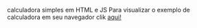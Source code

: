calculadora simples em HTML e JS
Para visualizar o exemplo de calculadora em seu navegador clik <a href="https://alexgavies.github.io/calculadora-simples-em-HTML-e-JS/" rel="external" target="_blanc"> aqui!</a>